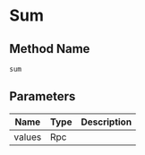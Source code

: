 # Sum

## Method Name

`sum`

## Parameters

| Name             | Type                                 | Description |
| ---------        | --------------------------------     | ----------- |
| values           | Rpc                               |             |

